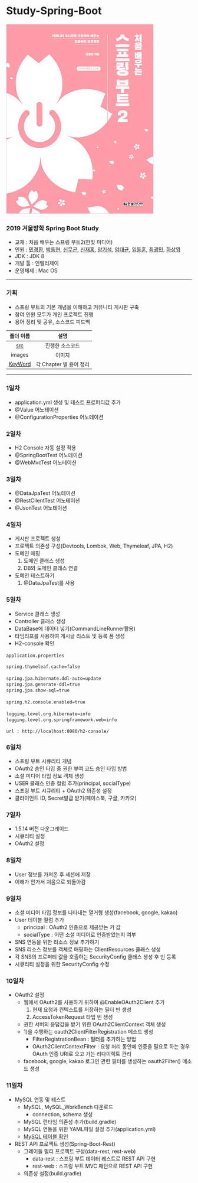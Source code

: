 # Study-Spring-Boot

![교재](./images/1.jpg)

### 2019 겨울방학 Spring Boot Study
- 교재 : 처음 배우는 스프링 부트2(한빛 미디어)
- 인원 : [민경환](https://www.github.com/ber01), [박동현](https://www.github.com/pdh6547), [신무곤](https://www.github.com/mkshin96), [신재홍](https://www.github.com/woghd9072), [양기석](https://www.github.com/yks095), [엄태균](https://www.github.com/etg6550), [임동훈](https://www.github.com/dongh9508), [최광민](https://www.github.com/rhkd4560), [하상엽](https://www.github.com/hagome0)
- JDK : JDK 8
- 개발 툴 : 인텔리제이
- 운영체제 : Mac OS

---

### 기획
- 스프링 부트의 기본 개념을 이해하고 커뮤니티 게시판 구축
- 참여 인원 모두가 개인 프로젝트 진행
- 용어 정리 및 공유, 소스코드 피드백

| 폴더 이름 | 설명 |
|:--------:|:--------:|
| [src](https://github.com/ber01/Study-Spring-Boot/tree/master/src) | 진행한 소스코드 |
| images | 이미지 |
| [KeyWord](https://github.com/ber01/Study-Spring-Boot/tree/master/keyword) | 각 Chapter 별 용어 정리 |

---

### 1일차
- application.yml 생성 및 테스트 프로퍼티값 추가
- @Value 어노테이션
- @ConfigurationProperties 어노테이션

### 2일차
- H2 Console 자동 설정 적용
- @SpringBootTest 어노테이션
- @WebMvcTest 어노테이션

### 3일차
- @DataJpaTest 어노테이션
- @RestCilentTest 어노테이션
- @JsonTest 어노테이션

### 4일차
- 게시판 프로젝트 생성
- 프로젝트 의존성 구성(Devtools, Lombok, Web, Thymeleaf, JPA, H2)
- 도메인 매핑
  1. 도메인 클래스 생성
  2. DB와 도메인 클래스 연결
- 도메인 테스트하기
  1. @DataJpaTest를 사용

### 5일차
- Service 클래스 생성
- Controller 클래스 생성
- DataBase에 데이터 넣기(CommandLineRunner활용)
- 타임리프를 사용하여 게시글 리스트 및 등록 폼 생성
- H2-console 확인

`application.properties`
~~~
spring.thymeleaf.cache=false

spring.jpa.hibernate.ddl-auto=update
spring.jpa.generate-ddl=true
spring.jpa.show-sql=true

spring.h2.console.enabled=true

logging.level.org.hibernate=info
logging.level.org.springframework.web=info
~~~
`url : http://localhost:8080/h2-console/`


### 6일차
- 스프링 부트 시큐리티 개념
- OAuth2 승인 타입 중 권한 부여 코드 승인 타입 방법
- 소셜 미디어 타입 정보 객체 생성
- USER 클래스 인증 컬럼 추가(principal, socialType)
- 스프링 부트 시큐리티 + OAuth2 의존성 설정
- 클라이언트 ID, Secret발급 받기(페이스북, 구글, 카카오)

### 7일차
- 1.5.14 버전 다운그레이드
- 시큐리티 설정
- OAuth2 설정

### 8일차
- User 정보를 가져온 후 세션에 저장
- 이해가 안가서 처음으로 되돌아감

### 9일차
- 소셜 미디어 타입 정보를 나타내는 열거형 생성(facebook, google, kakao)
- User 테이블 컬럼 추가
  - principal : OAuth2 인증으로 제공받는 키 값
  - socialType : 어떤 소셜 미디어로 인증받았는지 여부
- SNS 연동을 위한 리소스 정보 추가하기
- SNS 리소스 정보를 객체로 매핑하는 ClientResources 클래스 생성
- 각 SNS의 프로퍼티 값을 호출하는 SecurityConfig 클래스 생성 후 빈 등록
- 시큐리티 설정을 위한 SecurityConfig 수정

### 10일차
- OAuth2 설정
  - 웹에서 OAuth2를 사용하기 위하여 @EnableOAuth2Client 추가
    1. 현재 요청과 컨텍스트를 저장하는 필터 빈 생성
    2. AccessTokenRequest 타입 빈 생성
  - 권한 서버의 응답값을 받기 위한 OAuth2ClientContext 객체 생성
  - 1)을 수행하는 oauth2ClientFilterRegistration 메소드 생성
    - FilterRegistrationBean : 필터를 추가하는 방법
    - OAuth2ClientContextFilter : 요청 처리 동안에 인증을 필요로 하는 경우 OAuth 인증 URI로 오고 가는 리다이렉트 관리
  - facebook, google, kakao 로그인 관련 필터를 생성하는 oauth2Filter() 메소드 생성

### 11일차
- MySQL 연동 및 테스트
  - MySQL, MySQL_WorkBench 다운로드
    - connection, schema 생성
  - MySQL 런타임 의존성 추가(build.gradle)
  - MySQL 연동을 위한 YAML파일 설정 추가(application.yml)
  - [MySQL 테이블 확인](./images/3.png)
- REST API 프로젝트 생성(Spring-Boot-Rest)
  - 그레이들 멀티 프로젝트 구성(data-rest, rest-web)
    - data-rest : 스프링 부트 데이터 레스트로 REST API 구현
    - rest-web : 스프링 부트 MVC 패턴으로 REST API 구현
  - 의존성 설정(build.gradle)
